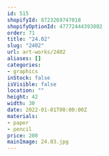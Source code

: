 ```yaml
---
id: 515
shopifyId: 8723269747018
shopifyOptionId: 47772444393802
order: 71
title: "24.02"
slug: "2402"
url: art-works/2402
aliases: []
categories:
- graphics
inStock: false
isVisible: false
location: ""
height: 42
width: 30
date: 2022-01-01T00:00:00Z
materials:
- paper
- pencil
price: 200
mainImage: 24.03.jpg
---
```

